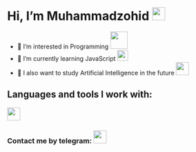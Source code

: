 # Hi, I’m Muhammadzohid <img src="https://media.giphy.com/media/hvRJCLFzcasrR4ia7z/giphy.gif" width="30px">
- 👀 I’m interested in Programming <img src="https://banner2.cleanpng.com/20180203/dxq/kisspng-computer-programming-programmer-icon-design-softwa-coder-png-transparent-image-5a756d899b30b0.5759607015176451936357.jpg" width="40px">
- 🌱 I’m currently learning JavaScript <img src="https://upload.wikimedia.org/wikipedia/commons/6/6a/JavaScript-logo.png" width="25px">
- 🤖 I also want to study Artificial Intelligence in the future <img src="https://cdn-icons-png.flaticon.com/512/8593/8593325.png" width="30px">
## Languages ​​and tools I work with:
<code><img src="https://w7.pngwing.com/pngs/290/579/png-transparent-html-html-logo-html-5-html-five-logo-html-5-logo-programming-langugae-3d-icon-thumbnail.png" width="30px"></code>
### Contact me by telegram: <a href="https://t.me/muhammadzohid_11"><img src="https://w7.pngwing.com/pngs/284/690/png-transparent-telegram-logo-computer-icons-telegram-logo-blue-angle-triangle-thumbnail.png" width="30px"></a>
<!---
MuhammadzohidLatifjonov/MuhammadzohidLatifjonov is a ✨ special ✨ repository because its `README.md` (this file) appears on your GitHub profile.
You can click the Preview link to take a look at your changes.
--->
